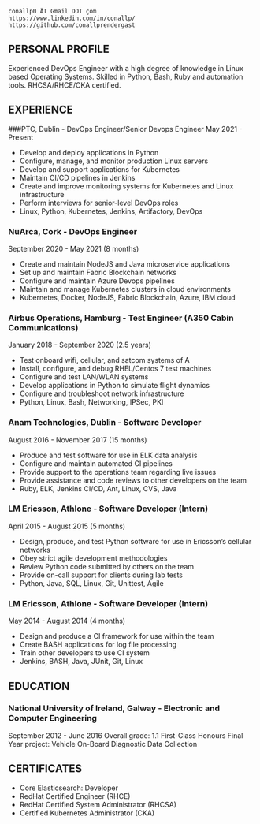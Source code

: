 
```
conallp0 ÅT Gmail DOT çom
https://www.linkedin.com/in/conallp/
https://github.com/conallprendergast
```
## PERSONAL PROFILE
Experienced DevOps Engineer with a high degree of knowledge in Linux based Operating Systems. 
Skilled in Python, Bash, Ruby and automation tools. RHCSA/RHCE/CKA certified.

## EXPERIENCE
###PTC, Dublin - DevOps Engineer/Senior Devops Engineer
May 2021 - Present
- Develop and deploy applications in Python
- Configure, manage, and monitor production Linux servers
- Develop and support applications for Kubernetes
- Maintain CI/CD pipelines in Jenkins
- Create and improve monitoring systems for Kubernetes and Linux infrastructure
- Perform interviews for senior-level DevOps roles
- Linux, Python, Kubernetes, Jenkins, Artifactory, DevOps


### NuArca, Cork - DevOps Engineer
September 2020 - May 2021 (8 months)
- Create and maintain NodeJS and Java microservice applications
- Set up and maintain Fabric Blockchain networks
- Configure and maintain Azure Devops pipelines
- Maintain and manage Kubernetes clusters in cloud environments
- Kubernetes, Docker, NodeJS, Fabric Blockchain, Azure, IBM cloud

### Airbus Operations, Hamburg - Test Engineer (A350 Cabin Communications)

January 2018 - September 2020 (2.5 years)
- Test onboard wifi, cellular, and satcom systems of A
- Install, configure, and debug RHEL/Centos 7 test machines
- Configure and test LAN/WLAN systems
- Develop applications in Python to simulate flight dynamics
- Configure and troubleshoot network infrastructure
- Python, Linux, Bash, Networking, IPSec, PKI

### Anam Technologies, Dublin  - Software Developer
August 2016 - November 2017 (15 months)
- Produce and test software for use in ELK data analysis
- Configure and maintain automated CI pipelines
- Provide support to the operations team regarding live issues
- Provide assistance and code reviews to other developers on the team
- Ruby, ELK, Jenkins CI/CD, Ant, Linux, CVS, Java

### LM Ericsson, Athlone - Software Developer (Intern)
April 2015 - August 2015 (5 months)
- Design, produce, and test Python software for use in Ericsson’s cellular networks
- Obey strict agile development methodologies
- Review Python code submitted by others on the team
- Provide on-call support for clients during lab tests
- Python, Java, SQL, Linux, Git, Unittest, Agile


### LM Ericsson, Athlone - Software Developer (Intern)
May 2014 - August 2014 (4 months)
- Design and produce a CI framework for use within the team
- Create BASH applications for log file processing
- Train other developers to use CI system
- Jenkins, BASH, Java, JUnit, Git, Linux

## EDUCATION
### National University of Ireland, Galway - Electronic and Computer Engineering
September 2012 - June 2016
Overall grade: 1.1 First-Class Honours
Final Year project: Vehicle On-Board Diagnostic Data Collection

## CERTIFICATES
- Core Elasticsearch: Developer
- RedHat Certified Engineer (RHCE)
- RedHat Certified System Administrator (RHCSA)
- Certified Kubernetes Administrator (CKA)
